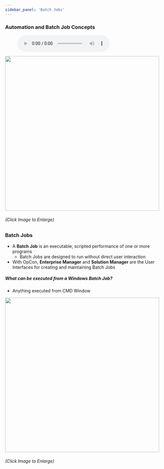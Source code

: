 ```yaml
---
sidebar_panel: 'Batch Jobs'
---
```


### Automation and Batch Job Concepts


<figure>
    <audio
        controls
        src="audiobasic/AutomationandBatchJobConcepts.mp3">
            Your browser does not support the
            <code>audio</code> element.
    </audio>
</figure>

<a href="imgbasic/Picture13.png" target="_blank"><img src="imgbasic/Picture13.png" width="500"></img></a>

###### (Click Image to Enlarge)

### Batch Jobs

* A **Batch Job** is an executable, scripted performance of one or more programs
  * Batch Jobs are designed to run without direct user interaction
* With OpCon, **Enterprise Manager** and **Solution Manager** are the User Interfaces for creating and maintaining Batch Jobs


##### What can be executed from a Windows Batch Job?

* Anything executed from CMD Window

<a href="imgbasic/Picture14.png" target="_blank"><img src="imgbasic/Picture14.png" width="500"></img></a>

###### (Click Image to Enlarge)
